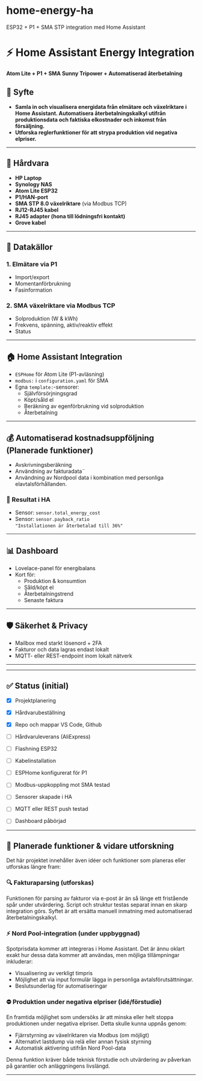 # home-energy-ha
ESP32 + P1 + SMA STP integration med Home Assistant

# ⚡ Home Assistant Energy Integration  
**Atom Lite + P1 + SMA Sunny Tripower + Automatiserad återbetalning**

## 🎯 Syfte

- **Samla in och visualisera energidata från elmätare och växelriktare i Home Assistant. Automatisera återbetalningskalkyl utifrån produktionsdata och faktiska elkostnader och inkomst från försäljning.**
- **Utforska reglerfunktioner för att strypa produktion vid negativa elpriser.**
---

## 🧩 Hårdvara

- **HP Laptop**
- **Synology NAS**
- **Atom Lite ESP32**
- **P1/HAN-port** 
- **SMA STP 8.0 växelriktare** (via Modbus TCP)
- **RJ12-RJ45 kabel** 
- **RJ45 adapter (hona till lödningsfri kontakt)**
- **Grove kabel**

---

## 🔌 Datakällor

### 1. Elmätare via P1
- Import/export
- Momentanförbrukning
- Fasinformation 

### 2. SMA växelriktare via Modbus TCP
- Solproduktion (W & kWh)
- Frekvens, spänning, aktiv/reaktiv effekt
- Status

---

## 🏠 Home Assistant Integration

- `ESPHome` för Atom Lite (P1-avläsning)
- `modbus:` i `configuration.yaml` för SMA
- Egna `template:`-sensorer:
  - Självförsörjningsgrad
  - Köpt/såld el
  - Beräkning av egenförbrukning vid solproduktion
  - Återbetalning

---

## 💰 Automatiserad kostnadsuppföljning (Planerade funktioner)

- Avskrivningsberäkning
- Användning av fakturadata¨
- Användning av Nordpool data i kombination med personliga elavtalsförhållanden.

### 🔁 Resultat i HA

- Sensor: `sensor.total_energy_cost`
- Sensor: `sensor.payback_ratio`  
  `"Installationen är återbetalad till 36%"`

---

## 📊 Dashboard

- Lovelace-panel för energibalans
- Kort för:
  - Produktion & konsumtion
  - Såld/köpt el
  - Återbetalningstrend
  - Senaste faktura

---

## 🛡️ Säkerhet & Privacy

- Mailbox med starkt lösenord + 2FA
- Fakturor och data lagras endast lokalt
- MQTT- eller REST-endpoint inom lokalt nätverk

---


---

## ✅ Status (initial)

- [X] Projektplanering
- [X] Hårdvarubeställning
- [X] Repo och mappar VS Code, Github
- [ ] Hårdvaruleverans (AliExpress)
- [ ] Flashning ESP32
- [ ] Kabelinstallation
- [ ] ESPHome konfigurerat för P1
- [ ] Modbus-uppkoppling mot SMA testad
- [ ] Sensorer skapade i HA
- [ ] MQTT eller REST push testad
- [ ] Dashboard påbörjad


---

## 🚧 Planerade funktioner & vidare utforskning

Det här projektet innehåller även idéer och funktioner som planeras eller utforskas längre fram:

### 🔍 Fakturaparsing (utforskas)
Funktionen för parsing av fakturor via e-post är än så länge ett fristående spår under utvärdering. Script och struktur testas separat innan en skarp integration görs. Syftet är att ersätta manuell inmatning med automatiserad återbetalningskalkyl.

### ⚡ Nord Pool-integration (under uppbyggnad)
Spotprisdata kommer att integreras i Home Assistant. Det är ännu oklart exakt hur dessa data kommer att användas, men möjliga tillämpningar inkluderar:
- Visualisering av verkligt timpris
- Möjlighet att via input formulär lägga in personliga avtalsförutsättningar.
- Beslutsunderlag för automatiseringar

### ⛔ Produktion under negativa elpriser (idé/förstudie)
En framtida möjlighet som undersöks är att minska eller helt stoppa produktionen under negativa elpriser. Detta skulle kunna uppnås genom:
- Fjärrstyrning av växelriktaren via Modbus (om möjligt)
- Alternativt lastdump via relä eller annan fysisk styrning
- Automatisk aktivering utifrån Nord Pool-data

Denna funktion kräver både teknisk förstudie och utvärdering av påverkan på garantier och anläggningens livslängd.

---

